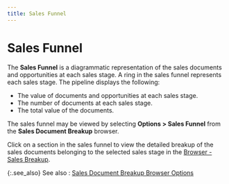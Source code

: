 ```yaml
---
title: Sales Funnel
---
```


# Sales Funnel


The **Sales Funnel** is a diagrammatic  representation of the sales documents and opportunities at each sales  stage. A ring in the sales funnel represents each sales stage. The pipeline  displays the following:

- The value of  documents and opportunities at each sales stage.
- The number  of documents at each sales stage.
- The total value  of the documents.



The sales funnel may be viewed by selecting **Options 
 &gt; Sales Funnel** from the **Sales 
 Document Breakup** browser.


Click on a section in the sales funnel to view the detailed breakup  of the sales documents belonging to the selected sales stage in the [Browser - Sales Breakup]({{site.sp_baseurl}}/misc/sales_breakup_browser.html).


{:.see_also}
See also
: [Sales  Document Breakup Browser Options]({{site.sp_baseurl}}/sales-docs/sales-analysis/sales-analysis-by-sales-rep/sales_document_breakup_browser_options.html)
